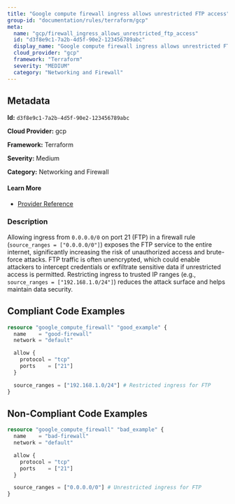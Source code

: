 ```yaml
---
title: "Google compute firewall ingress allows unrestricted FTP access"
group-id: "documentation/rules/terraform/gcp"
meta:
  name: "gcp/firewall_ingress_allows_unrestricted_ftp_access"
  id: "d3f8e9c1-7a2b-4d5f-90e2-123456789abc"
  display_name: "Google compute firewall ingress allows unrestricted FTP access"
  cloud_provider: "gcp"
  framework: "Terraform"
  severity: "MEDIUM"
  category: "Networking and Firewall"
---
```

## Metadata

**Id:** `d3f8e9c1-7a2b-4d5f-90e2-123456789abc`

**Cloud Provider:** gcp

**Framework:** Terraform

**Severity:** Medium

**Category:** Networking and Firewall

#### Learn More

 - [Provider Reference](https://registry.terraform.io/providers/hashicorp/google/latest/docs/resources/compute_firewall)

### Description

 Allowing ingress from `0.0.0.0/0` on port 21 (FTP) in a firewall rule (`source_ranges = ["0.0.0.0/0"]`) exposes the FTP service to the entire internet, significantly increasing the risk of unauthorized access and brute-force attacks. FTP traffic is often unencrypted, which could enable attackers to intercept credentials or exfiltrate sensitive data if unrestricted access is permitted. Restricting ingress to trusted IP ranges (e.g., `source_ranges = ["192.168.1.0/24"]`) reduces the attack surface and helps maintain data security.


## Compliant Code Examples
```terraform
resource "google_compute_firewall" "good_example" {
  name    = "good-firewall"
  network = "default"

  allow {
    protocol = "tcp"
    ports    = ["21"]
  }

  source_ranges = ["192.168.1.0/24"] # Restricted ingress for FTP
}

```
## Non-Compliant Code Examples
```terraform
resource "google_compute_firewall" "bad_example" {
  name    = "bad-firewall"
  network = "default"

  allow {
    protocol = "tcp"
    ports    = ["21"]
  }

  source_ranges = ["0.0.0.0/0"] # Unrestricted ingress for FTP
}

```